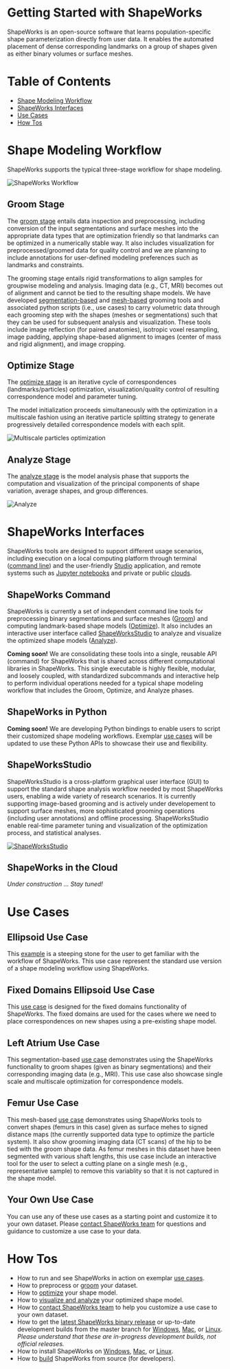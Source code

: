 # Getting Started with ShapeWorks 

ShapeWorks is an open-source software that learns population-specific shape parameterization directly from user data. It enables the automated placement of dense corresponding landmarks on a group of shapes given as either binary volumes or surface meshes. 


Table of Contents
====================
- [Shape Modeling Workflow](#shape-modeling-workflow)  
- [ShapeWorks Interfaces](#shapeworks-interfaces)
- [Use Cases](#use-cases) 
- [How Tos](#how-tos)


Shape Modeling Workflow
=====================

ShapeWorks supports the typical three-stage workflow for shape modeling. 

![ShapeWorks Workflow](images/workflow.png)


Groom Stage
---------------------

The [groom stage](Workflow/Groom.md) entails data inspection and preprocessing, including conversion of the input segmentations and surface meshes into the appropriate data types that are optimization friendly so that landmarks can be optimized in a numerically stable way. It also includes visualization for preprocessed/groomed data for quality control and we are planning to include annotations for user-defined modeling preferences such as landmarks and constraints.

The grooming stage entails rigid transformations to align samples for groupwise modeling and analysis. Imaging data (e.g., CT, MRI) becomes out of alignment and cannot be tied to the resulting shape models. We have developed [segmentation-based](UseCases/LeftAtrium.md) and [mesh-based](UseCases/Femur.md) grooming tools and associated python scripts (i.e., use cases) to carry volumetric data through each grooming step with the shapes (meshes or segmentations) such that they can be used for subsequent analysis and visualization. These tools include image reflection (for paired anatomies), isotropic voxel resampling, image padding, applying shape-based alignment to images (center of mass and rigid alignment), and image cropping.

Optimize Stage
---------------------

The [optimize stage](Workflow/Optimize.md) is an iterative cycle of correspondences (landmarks/particles) optimization, visualization/quality control of resulting correspondence model and parameter tuning. 


The model initialization proceeds simultaneously with the optimization in a multiscale fashion using an iterative particle splitting strategy to generate progressively detailed correspondence models with each split.

![Multiscale particles optimization](images/multiscale.png)


Analyze Stage
---------------------

The [analyze stage](Workflow/Analyze.md) is the model analysis phase that supports the computation and visualization of the principal components of shape variation, average shapes, and group differences. 

![Analyze](images/analyze.png)

ShapeWorks Interfaces
=====================

ShapeWorks tools are designed to support different usage scenarios, including execution on a local computing platform through terminal ([command line](#shapeworks-command)) and the user-friendly [Studio](#shapeworksstudio) application, and remote systems such as [Jupyter notebooks](#shapeworks-in-python) and private or public [clouds](#shapeworks-in-the-cloud). 


ShapeWorks Command
---------------------

ShapeWorks is currently a set of independent command line tools for preprocessing binary segmentations and surface meshes ([Groom](Workflow/Groom.md)) and computing landmark-based shape models ([Optimize](Workflow/Optimize.md)). It also includes an interactive user interface called [ShapeWorksStudio](#shapeworksstudio) to analyze and visualize the optimized shape models ([Analyze](Workflow/Analyze.md)). 

**Coming soon!** We are consolidating these tools into a single, reusable API (command) for ShapeWorks that is shared across different computational libraries in ShapeWorks. This single executable is highly flexible, modular, and loosely coupled, with standardized subcommands and interactive help to perform individual operations needed for a typical shape modeling workflow that includes the Groom, Optimize, and Analyze phases. 



ShapeWorks in Python
---------------------
**Coming soon!**  We are developing Python bindings to enable users to script their customized shape modeling workflows. Exemplar [use cases](UseCases/UseCases.md) will be updated to use these Python APIs to showcase their use and flexibility.


ShapeWorksStudio
---------------------

ShapeWorksStudio is a cross-platform graphical user interface (GUI) to support the standard shape analysis workflow needed by most ShapeWorks users, enabling a wide variety of research scenarios. It is currently supporting image-based grooming and is actively under developement to support surface meshes, more sophisticated grooming operations (including user annotations) and offline processing.  ShapeWorksStudio enable real-time parameter tuning and visualization of the optimization process, and statistical analyses.


[![ShapeWorksStudio](images/studio_thumbnail.png)](https://youtu.be/RX4uSB_ot3U "ShapeWorksStudio - Click to Watch!")

ShapeWorks in the Cloud 
---------------------
*Under construction ... Stay tuned!*

Use Cases
=====================

Ellipsoid Use Case
---------------------

This [example](UseCases/Ellipsoid.md) is a steeping stone for the user to get familiar with the workflow of ShapeWorks. This use case represent the standard use version of a shape modeling workflow using ShapeWorks. 


Fixed Domains Ellipsoid Use Case
---------------------

This [use case](UseCases/FixedDomainEllipsoid.md) is designed for the fixed domains functionality of ShapeWorks. The fixed domains are used for the cases where we need to place correspondences on new shapes using a pre-existing shape model. 

Left Atrium Use Case
---------------------

This segmentation-based [use case](UseCases/LeftAtrium.md) demonstrates using the ShapeWorks functionality to groom shapes (given as binary segmentations) and their corresponding imaging data (e.g., MRI). This use case also showcase single scale and multiscale optimization for correspondence models.

Femur Use Case
---------------------

This mesh-based [use case](UseCases/Femur.md) demonstrates using ShapeWorks tools to convert shapes (femurs in this case) given as surface mehes to signed distance maps (the currently supported data type to optimize the particle system). It also show grooming imaging data (CT scans) of the hip to be tied with the groom shape data. As femur meshes in this dataset have been segmented with various shaft lengths, this use case include an interactive tool for the user to select a cutting plane on a single mesh (e.g., representative sample) to remove this variablity so that it is not captured in the shape model. 

Your Own Use Case
---------------------

You can use any of these use cases as a starting point and customize it to your own dataset. Please [contact ShapeWorks team](../README.md#contact-us) for questions and guidance to customize a use case to your data.

How Tos
=====================
- How to run and see ShapeWorks in action on exemplar [use cases](UseCases/UseCases.md). 
- How to preprocess or [groom](Workflow/Groom.md) your dataset.
- How to [optimize](Workflow/Optimize.md) your shape model.
- How to [visualize and analyze](Workflow/Analyze.md) your optimized shape model.
- How to [contact ShapeWorks team](../README.md#contact-us) to help you customize a use case to your own dataset.
- How to get the [latest ShapeWorks binary release](https://github.com/SCIInstitute/ShapeWorks/releases/latest) or up-to-date development builds from the master branch for [Windows](https://github.com/SCIInstitute/ShapeWorks/releases/tag/dev-windows), [Mac](https://github.com/SCIInstitute/ShapeWorks/releases/tag/dev-mac), or [Linux](https://github.com/SCIInstitute/ShapeWorks/releases/tag/dev-linux). *Please understand that these are in-progress development builds, not official releases.*
- How to install ShapeWorks on [Windows](Install/Windows_README.md), [Mac](Install/Mac_README.md), or [Linux](Install/Linux_README.md).
- How to [build](Build/BUILD.md) ShapeWorks from source (for developers).
